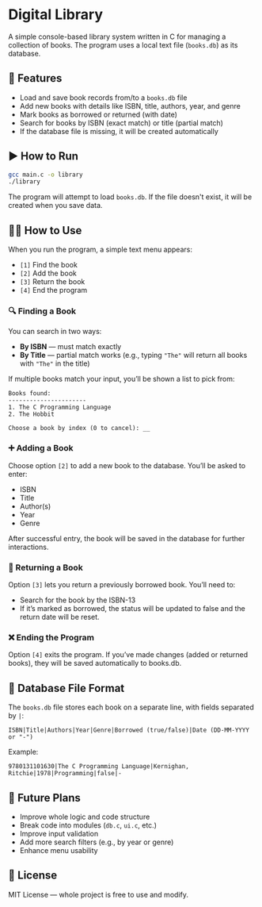 # Digital Library

A simple console-based library system written in C for managing a collection of books. The program uses a local text file (`books.db`) as its database.

## 🚀 Features

- Load and save book records from/to a `books.db` file
- Add new books with details like ISBN, title, authors, year, and genre
- Mark books as borrowed or returned (with date)
- Search for books by ISBN (exact match) or title (partial match)
- If the database file is missing, it will be created automatically

## ▶️ How to Run

```bash
gcc main.c -o library
./library
```

The program will attempt to load `books.db`. If the file doesn't exist, it will be created when you save data.

## 🧑‍💻 How to Use

When you run the program, a simple text menu appears:

- `[1]` Find the book
- `[2]` Add the book
- `[3]` Return the book
- `[4]` End the program

### 🔍 Finding a Book

You can search in two ways:

- **By ISBN** — must match exactly  
- **By Title** — partial match works (e.g., typing `"The"` will return all books with `"The"` in the title)

If multiple books match your input, you’ll be shown a list to pick from:

```
Books found:
----------------------
1. The C Programming Language
2. The Hobbit

Choose a book by index (0 to cancel): __
```

### **➕ Adding a Book**

Choose option `[2]` to add a new book to the database. You’ll be asked to enter:

- ISBN
- Title
- Author(s)
- Year
- Genre

After successful entry, the book will be saved in the database for further interactions.

### **🔁 Returning a Book**

Option `[3]` lets you return a previously borrowed book. You’ll need to:

- Search for the book by the ISBN-13
- If it’s marked as borrowed, the status will be updated to false and the return date will be reset.

### **❌ Ending the Program**

Option `[4]` exits the program. If you’ve made changes (added or returned books), they will be saved automatically to books.db.

## 📁 Database File Format

The `books.db` file stores each book on a separate line, with fields separated by `|`:

```
ISBN|Title|Authors|Year|Genre|Borrowed (true/false)|Date (DD-MM-YYYY or "-")
```

Example:

```
9780131101630|The C Programming Language|Kernighan, Ritchie|1978|Programming|false|-
```

## 🔧 Future Plans

- Improve whole logic and code structure
- Break code into modules (`db.c`, `ui.c`, etc.)
- Improve input validation
- Add more search filters (e.g., by year or genre)
- Enhance menu usability

## 📄 License

MIT License — whole project is free to use and modify.